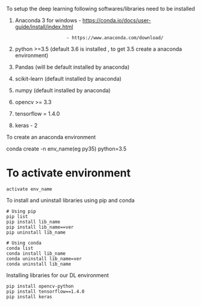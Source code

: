 To setup the deep learning following softwares/libraries need to be installed

  1. Anaconda 3 for windows - https://conda.io/docs/user-guide/install/index.html
  
                            - https://www.anaconda.com/download/
  2. python >=3.5 (default 3.6 is installed , to get 3.5 create a anaconda environment)
  3. Pandas (will be default installed by anaconda)
  4. scikit-learn (default installed by anaconda)
  5. numpy (default installed by anaconda)
  6. opencv >= 3.3
  7. tensorflow = 1.4.0
  8. keras - 2
  
To create an anaconda environment
  
  conda create -n env_name(eg py35) python=3.5
  
  # To activate environment
    activate env_name
    
To install and uninstall libraries using pip and conda
    
    # Using pip
    pip list
    pip install lib_name
    pip install lib_name==ver
    pip uninstall lib_name
    
    # Using conda
    conda list
    conda install lib_name
    conda uninstall lib_name=ver
    conda uninstall lib_name
    
 Installing libraries for our DL environment
 
    pip install opencv-python 
    pip install tensorflow==1.4.0
    pip install keras


  

